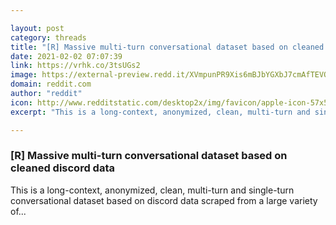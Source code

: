 ```yaml
---

layout: post
category: threads
title: "[R] Massive multi-turn conversational dataset based on cleaned discord data"
date: 2021-02-02 07:07:39
link: https://vrhk.co/3tsUGs2
image: https://external-preview.redd.it/XVmpunPR9Xis6mBJbYGXbJ7cmAfTEVQVP8sGIa4Fh5Y.jpg?width=1200&height=628.272251309&auto=webp&crop=1200:628.272251309,smart&s=c4ab11f04cb355f9c9b90101cf7ba03c6fe5cb26
domain: reddit.com
author: "reddit"
icon: http://www.redditstatic.com/desktop2x/img/favicon/apple-icon-57x57.png
excerpt: "This is a long-context, anonymized, clean, multi-turn and single-turn conversational dataset based on discord data scraped from a large variety of..."

---
```


### [R] Massive multi-turn conversational dataset based on cleaned discord data

This is a long-context, anonymized, clean, multi-turn and single-turn conversational dataset based on discord data scraped from a large variety of...